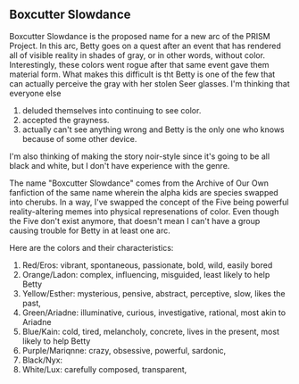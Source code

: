 ## Boxcutter Slowdance

Boxcutter Slowdance is the proposed name for a  new arc of the PRISM Project. In this arc, Betty goes on a quest after an event that has rendered all of visible reality in shades of gray, or in other words, without color. Interestingly, these colors went rogue after that same event gave them material form. What makes this difficult is tht Betty is one of the few that can actually perceive the gray with her stolen Seer glasses. I'm thinking that everyone else 

1. deluded themselves into continuing to see color.
2. accepted the grayness.
3. actually can't see anything wrong and Betty is the only one who knows because of some other device.

I'm also thinking of making the story noir-style since it's going to be all black and white, but I don't have experience with the genre.

The name "Boxcutter Slowdance" comes from the Archive of Our Own fanfiction of the same name wherein the alpha kids are species swapped into cherubs. In a way, I've swapped the concept of the Five being powerful reality-altering memes into physical represenations of color. Even though the Five don't exist anymore, that doesn't mean I can't have a group causing trouble for Betty in at least one arc.

Here are the colors and their characteristics:

1. Red/Eros: vibrant, spontaneous, passionate, bold, wild, easily bored
2. Orange/Ladon: complex, influencing, misguided, least likely to help Betty
3. Yellow/Esther: mysterious, pensive, abstract, perceptive, slow, likes the past,
4. Green/Ariadne: illuminative, curious, investigative, rational, most akin to Ariadne
5. Blue/Kain: cold, tired, melancholy, concrete, lives in the present, most likely to help Betty
6. Purple/Mariqnne: crazy, obsessive, powerful, sardonic,
7. Black/Nyx:
8. White/Lux: carefully composed, transparent, 

